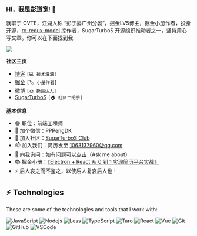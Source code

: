 ### Hi，我是彭道宽! 👋

就职于 CVTE，江湖人称 “彭于晏广州分晏”，掘金LV5博主，掘金小册作者，投身开源，[rc-redux-model](https://github.com/SugarTurboS/rc-redux-model) 库作者，SugarTurboS 开源组织推动者之一，坚持用心写文章。你可以在下面找到我

![](https://visitor-badge.glitch.me/badge?page_id=PDKSophia.PDKSophia)

**社区主页**

- [博客](https://github.com/PDKSophia/blog.io) `[💻 技术渣渣]`
- [掘金](https://juejin.im/user/594ca8a35188250d892f4139/posts) `[🏷️ 小册作者]`
- [微博](https://weibo.com/u/2971991985) `[🌞 撕逼达人]`
- [SugarTurboS](https://github.com/SugarTurboS) `[🏠 社区二把手]`

**基本信息**

- 😄 职位：前端工程师
- 💬 加个微信：PPPengDK
- 🏡 加入社区：[SugarTurboS Club](https://github.com/SugarTurboS)
- 📫 加入我们：简历发至 1063137960@qq.com
- 💬 向我询问：如有问题可以[点击](https://github.com/PDKSophia/blog.io/issues)（Ask me about）
- 📚 掘金小册：[《Electron + React 从 0 到 1 实现简历平台实战》](https://juejin.cn/book/6950646725295996940)
- ⚡ 后人哀之而不鉴之，以使后人复哀后人也！

<!-- **Languages and Tools:**  

<code><img height="24" src="https://raw.githubusercontent.com/github/explore/80688e429a7d4ef2fca1e82350fe8e3517d3494d/topics/html/html.png"></code>
<code><img height="24" src="https://raw.githubusercontent.com/github/explore/80688e429a7d4ef2fca1e82350fe8e3517d3494d/topics/css/css.png"></code>
<code><img height="24" src="https://raw.githubusercontent.com/github/explore/80688e429a7d4ef2fca1e82350fe8e3517d3494d/topics/javascript/javascript.png"></code>
<code><img height="24" src="https://raw.githubusercontent.com/github/explore/80688e429a7d4ef2fca1e82350fe8e3517d3494d/topics/typescript/typescript.png"></code>
<code><img height="24" src="https://raw.githubusercontent.com/github/explore/80688e429a7d4ef2fca1e82350fe8e3517d3494d/topics/react/react.png"></code>
<code><img height="24" src="https://raw.githubusercontent.com/github/explore/5c058a388828bb5fde0bcafd4bc867b5bb3f26f3/topics/vue/vue.png"></code>
<code><img height="24" src="https://raw.githubusercontent.com/github/explore/80688e429a7d4ef2fca1e82350fe8e3517d3494d/topics/nodejs/nodejs.png"></code>
 -->
 
## ⚡ Technologies

These are some of the technologies and tools that I work with:

![JavaScript](https://img.shields.io/badge/-JavaScript-black?style=flat-square&logo=javascript)
![Nodejs](https://img.shields.io/badge/-Nodejs-339933?style=flat-square&logo=Node.js&logoColor=white)
![Less](https://img.shields.io/badge/-Less-CC6699?style=flat-square&logo=less&logoColor=white)
![TypeScript](https://img.shields.io/badge/-TypeScript-007ACC?style=flat-square&logo=typescript&logoColor=white)
![Taro](https://img.shields.io/badge/-Taro-2C2255?style=flat-square&logo=taro&logoColor=white)
![React](https://img.shields.io/badge/-React-007ACC?style=flat-square&logo=react&logoColor=white)
![Vue](https://img.shields.io/badge/-Vue-339933?style=flat-square&logo=vue.js&logoColor=white)
![Git](https://img.shields.io/badge/-Git-black?style=flat-square&logo=git)
![GitHub](https://img.shields.io/badge/-GitHub-181717?style=flat-square&logo=github)
![VSCode](https://img.shields.io/badge/-VSCode-007ACC?style=flat-square&logo=visual-studio-code&logoColor=white)

<!-- <img src="https://github-readme-stats.vercel.app/api?username=PDKSophia&show_icons=true" alt="1024bibi.com" style="margin-top: 100px;" /> -->

